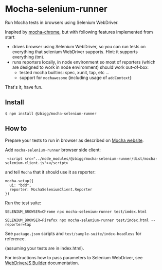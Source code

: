 # Mocha-selenium-runner

Run Mocha tests in browsers using Selenium WebDriver.

Inspired by [mocha-chrome](https://www.npmjs.com/package/mocha-chrome), but with following
features implemented from start:

* drives browser using Selenium WebDriver, so you can run tests on everything that selenium WebDriver supports. Hint: it supports everything (tm).
* runs reporters locally, in node environment so most of reporters (which are designed to work in node environment) should work out-of-box:
    * tested mocha builtins: spec, xunit, tap, etc ...
    * support for `mochawesome` (including usage of `addContext`)

That's it, have fun.

## Install

```
$ npm install @zbigg/mocha-selenium-runner

```

## How to

Prepare your tests to run in browser as described on [Mocha website](https://mochajs.org/#running-mocha-in-the-browser).

Add `mocha-selenium-runner` browser side client:

     <script src="../node_modules/@zbigg/mocha-selenium-runner/dist/mocha-selenium-client.js"></script>

and tell `Mocha` that it should use it as reporter:

    mocha.setup({
      ui: "bdd",
      reporter: MochaSeleniumClient.Reporter
    })

Run the test suite:

    SELENIUM_BROWSER=Chrome npx mocha-selenium-runner test/index.html

    SELENIUM_BROWSER=Firefox npx mocha-selenium-runner test/index.html --reporter=tap

See `package.json` scripts and `test/sample-suite/index-headless` for reference.

(assuming your tests are in index.html).

For instructions how to pass parameters to Selenium WebDriver, see [WebDriverJS Builder] documentation.

[WebDriverJS Builder]:https://seleniumhq.github.io/selenium/docs/api/javascript/module/selenium-webdriver/index_exports_Builder.html

